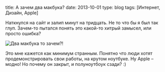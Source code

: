 title: А зачем два макбука?
date: 2013-10-01
type: blog
tags: [Интернет, Дизайн, Apple]

Наткнулся на сайт и залип минут на тридцать. Не то что бы я был так глуп. Зачем-то пытался понять это какой-то хитрый замысел, или просто ошибка?

![Два макбука то зачем?!](/static/files/twomacbooks.png)

Это мне кажется как минимум странным. Понятно что люди хотят продемонстрировать свои работы, на крутом ноутбуке. Ну Apple – модно! Но почему он закрыт, и полуноутбоук сзади? :)
